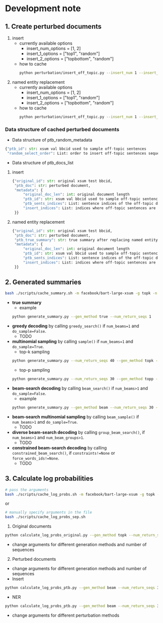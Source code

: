 # Development note

## 1. Create perturbed documents
1. insert
   * currently available options
     * insert_num_options = [1, 2]
     * insert_1_options = ["top1", "random"]
     * insert_2_options = ["topbottom", "random"]
   * how to cache
        ``` bash
        python perturbation/insert_off_topic.py --insert_num 1 --insert_position top1
        ```
2. named entity replacement
   * currently available options
     * insert_num_options = [1, 2]
     * insert_1_options = ["top1", "random"]
     * insert_2_options = ["topbottom", "random"]
   * how to cache
        ``` bash
        python perturbation/insert_off_topic.py --insert_num 1 --insert_position top1
        ```

### Data structure of cached perturbed documents
* Data structure of ptb_random_metadata
``` python
{"ptb_id": str: xsum val bbcid used to sample off-topic sentences
 "random_select_order": List: order to insert off-topic sentences sequentially}
```

* Data structure of ptb_docs_list
1. insert
    ``` python
    {"original_id": str: original xsum test bbcid,
     "ptb_doc": str: perturbed document,
     "metadata": {
         "original_doc_len": int: original document length
         "ptb_id": str: xsum val bbcid used to sample off-topic sentences
         "ptb_sents_indices": List: sentence indices of the off-topic document
         "insert_indices": List: indices where off-topic sentences are inserted to the original document
     }}
    ```
2. named entity replacement
    ``` python
    {"original_id": str: original xsum test bbcid,
     "ptb_doc": str: perturbed document,
     "ptb_true_summary": str: true summary after replacing named entity,
     "metadata": {
         "original_doc_len": int: original document length
         "ptb_id": str: xsum val bbcid used to sample off-topic sentences
         "ptb_sents_indices": List: sentence indices of the off-topic document
         "insert_indices": List: indices where off-topic sentences are inserted to the original document
     }}
    ```

## 2. Generated summaries
```bash
bash ./scripts/cache_summary.sh -m facebook/bart-large-xsum -g topk -n 40 -k 100
```
* **true summary**
  * example
  ``` bash
  python generate_summary.py --gen_method true --num_return_seqs 1
  ```
* **greedy decoding** by calling `greedy_search()` if `num_beams=1` and `do_sample=False`.
  * TODO
* **multinomial sampling** by calling `sample()` if `num_beams=1` and `do_sample=True`.
  * top-k sampling
  ```bash
  python generate_summary.py --num_return_seqs 40 --gen_method topk --k 20 
  ```
  * top-p sampling
  ```bash
  python generate_summary.py --num_return_seqs 30 --gen_method topp --p 0.8 
  ```
* **beam-search decoding** by calling `beam_search()` if `num_beams>1` and `do_sample=False`.
  * example
  ``` bash
  python generate_summary.py --gen_method beam --num_return_seqs 30 --num_beams 30 
  ```
* **beam-search multinomial sampling** by calling `beam_sample()` if `num_beams>1` and `do_sample=True`.
  * TODO
* **diverse beam-search decoding** by calling `group_beam_search()`, if `num_beams>1` and `num_beam_groups>1`.
  * TODO
* **constrained beam-search decoding** by calling `constrained_beam_search()`, if `constraints!=None` or `force_words_ids!=None`.
  * TODO

## 3. Calculate log probabilities
```bash
# pass the arguments
bash ./scripts/cache_log_probs.sh -m facebook/bart-large-xsum -g topk -n 40 -k 100
```
or
```bash
# manually specify arguments in the file
bash ./scripts/cache_log_probs_sep.sh
```
1. Original documents
  ```bash
  python calculate_log_probs_original.py --gen_method topk --num_return_seqs 40 --k 100
  ```
  * change arguments for different generation methods and number of sequences

2. Perturbed documents
  * change arguments for different generation methods and number of sequences
  * Insert
  ```bash
  python calculate_log_probs_ptb.py --gen_method beam --num_return_seqs 30 --num_beams 30 --ptb_method insert --insert_num 1 --insert_position top1
  ```
  * NER
  ```bash
  python calculate_log_probs_ptb.py --gen_method beam --num_return_seqs 30 --num_beams 30 --ptb_method ner
  ```
  * change arguments for different perturbation methods